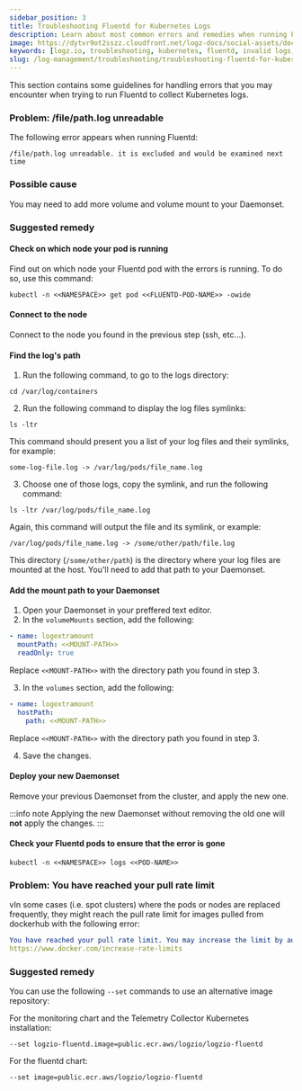 ```yaml
---
sidebar_position: 3
title: Troubleshooting Fluentd for Kubernetes Logs
description: Learn about most common errors and remedies when running Fluentd for Kubernetes logs
image: https://dytvr9ot2sszz.cloudfront.net/logz-docs/social-assets/docs-social.jpg
keywords: [logz.io, troubleshooting, kubernetes, fluentd, invalid logs, log analysis, observability]
slug: /log-management/troubleshooting/troubleshooting-fluentd-for-kubernetes-logs/
---
```


This section contains some guidelines for handling errors that you may encounter when trying to run Fluentd to collect Kubernetes logs.

### Problem: /file/path.log unreadable

The following error appears when running Fluentd:

```shell
/file/path.log unreadable. it is excluded and would be examined next time
```

<h3 id="#heading-id">Possible cause</h3>

You may need to add more volume and volume mount to your Daemonset.

<h3 id="#heading-id">Suggested remedy</h3>

<h4 id="check-node">Check on which node your pod is running</h4>

Find out on which node your Fluentd pod with the errors is running. To do so, use this command:

```shell
kubectl -n <<NAMESPACE>> get pod <<FLUENTD-POD-NAME>> -owide
```
  
<h4 id="connect-node"> Connect to the node</h4>

Connect to the node you found in the previous step (ssh, etc...).

<h4 id="log-path"> Find the log's path</h4>

1. Run the following command, to go to the logs directory:

```shell
cd /var/log/containers
```

2. Run the following command to display the log files symlinks:

```shell
ls -ltr
```

This command should present you a list of your log files and their symlinks, for example:

```shell
some-log-file.log -> /var/log/pods/file_name.log
```

3. Choose one of those logs, copy the symlink, and run the following command:

```shell
ls -ltr /var/log/pods/file_name.log
```

Again, this command will output the file and its symlink, or example:

```shell
/var/log/pods/file_name.log -> /some/other/path/file.log
```

This directory (`/some/other/path`) is the directory where your log files are mounted at the host. You'll need to add that path to your Daemonset.

<h4 id="mount-path"> Add the mount path to your Daemonset</h4>

1. Open your Daemonset in your preffered text editor.
2. In the `volumeMounts` section, add the following:

```yaml
- name: logextramount
  mountPath: <<MOUNT-PATH>>
  readOnly: true
```

Replace `<<MOUNT-PATH>>` with the directory path you found in step 3.

3. In the `volumes` section, add the following:

```yaml
- name: logextramount
  hostPath:
    path: <<MOUNT-PATH>>
```

Replace `<<MOUNT-PATH>>` with the directory path you found in step 3.

4. Save the changes.

<h4 id="deploy-new"> Deploy your new Daemonset</h4>

Remove your previous Daemonset from the cluster, and apply the new one.

:::info note
Applying the new Daemonset without removing the old one will **not** apply the changes.
:::



<h4 id="check-fluentd"> Check your Fluentd pods to ensure that the error is gone</h4>

```shell
kubectl -n <<NAMESPACE>> logs <<POD-NAME>>
```
  
###  Problem: You have reached your pull rate limit

vIn some cases (i.e. spot clusters) where the pods or nodes are replaced frequently, they might reach the pull rate limit for images pulled from dockerhub with the following error:

```yaml
You have reached your pull rate limit. You may increase the limit by authenticating and upgrading: 
https://www.docker.com/increase-rate-limits
```

<h3 id="#heading-id">Suggested remedy</h3>


You can use the following `--set` commands to use an alternative image repository:

For the monitoring chart and the Telemetry Collector Kubernetes installation:

`--set logzio-fluentd.image=public.ecr.aws/logzio/logzio-fluentd`

For the fluentd chart:

`--set image=public.ecr.aws/logzio/logzio-fluentd`
